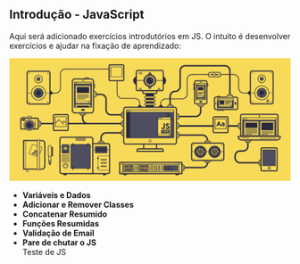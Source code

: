 <h2>Introdução - JavaScript</h2>

<p>Aqui será adicionado exercícios introdutórios em JS.
O intuito é desenvolver exercícios e ajudar na fixação de aprendizado:</p>
 
![javascript](https://github.com/reprograma/On3-javascript/blob/master/images/javascript.gif) 

<ul>
  <li><b>Variáveis e Dados</b></li>
  <li><b>Adicionar e Remover Classes</b></li>
  <li><b>Concatenar Resumido</b></li>
  <li><b>Funções Resumidas</b></li>
  <li><b>Validação de Email</b></li>
  <li><b>Pare de chutar o JS</b>
   
  </li>
 <lo>Teste de JS</lo>
  
</ul>
